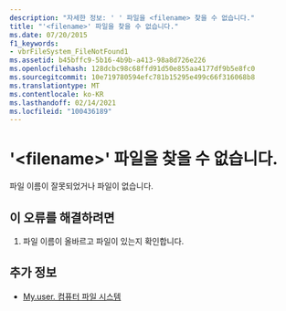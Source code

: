 ```yaml
---
description: "자세한 정보: ' ' 파일을 <filename> 찾을 수 없습니다."
title: "'<filename>' 파일을 찾을 수 없습니다."
ms.date: 07/20/2015
f1_keywords:
- vbrFileSystem_FileNotFound1
ms.assetid: b45bffc9-5b16-4b9b-a413-98a8d726e226
ms.openlocfilehash: 128dcbc98c68ffd91d50e855aa4177df9b5e8fc0
ms.sourcegitcommit: 10e719780594efc781b15295e499c66f316068b8
ms.translationtype: MT
ms.contentlocale: ko-KR
ms.lasthandoff: 02/14/2021
ms.locfileid: "100436189"
---
```

# <a name="file-filename-not-found"></a>'\<filename>' 파일을 찾을 수 없습니다.

파일 이름이 잘못되었거나 파일이 없습니다.  
  
## <a name="to-correct-this-error"></a>이 오류를 해결하려면  
  
1. 파일 이름이 올바르고 파일이 있는지 확인합니다.  
  
## <a name="see-also"></a>추가 정보

- [My.user. 컴퓨터 파일 시스템](xref:Microsoft.VisualBasic.FileIO.FileSystem)
